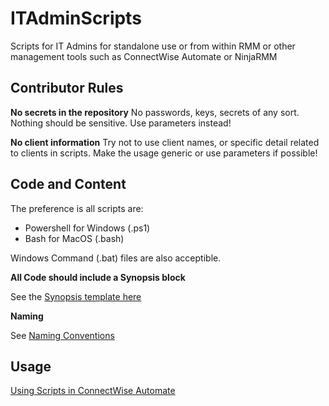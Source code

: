 # ITAdminScripts
Scripts for IT Admins for standalone use or from within RMM or other management tools such as ConnectWise Automate or NinjaRMM

## Contributor Rules

**No secrets in the repository**
No passwords, keys, secrets of any sort. Nothing should be sensitive.
Use parameters instead!

**No client information**
Try not to use client names, or specific detail related to clients in scripts.
Make the usage generic or use parameters if possible! 

## Code and Content
The preference is all scripts are:
- Powershell for Windows (.ps1)
- Bash for MacOS (.bash)

Windows Command (.bat) files are also acceptible.

**All Code should include a Synopsis block**

See the [Synopsis template here](https://github.com/andrewbadge/ITAdminScripts/blob/main/Help-and-Usage/Synopsis-Template.ps1)

**Naming**

See [Naming Conventions](https://github.com/andrewbadge/ITAdminScripts/blob/main/Help-and-Usage/Naming-Conventions.md)

## Usage

[Using Scripts in ConnectWise Automate](https://github.com/andrewbadge/ITAdminScripts/blob/main/Help-and-Usage/Using-Scripts-in-CWAutomate.md)